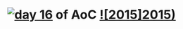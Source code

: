 # [![day 16](16)](https://adventofcode.com/2015/day/16) of AoC [![2015]2015)](https://adventofcode.com/2015)
